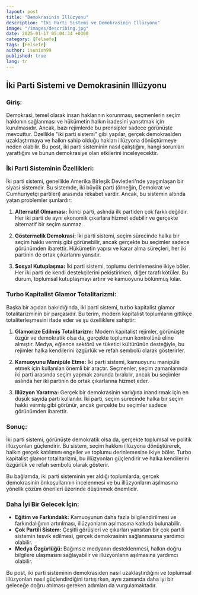 ```yaml
---
layout: post
title: "Demokrasinin Illüzyonu"
description: "İki Parti Sistemi ve Demokrasinin Illüzyonu"
image: "/images/describing.jpg"
date: 2025-01-17 05:04:34 +0300
category: [Felsefe]
tags: [Felsefe]
author: isunion99
published: true
lang: tr
---
```


 
## **İki Parti Sistemi ve Demokrasinin Illüzyonu**

### **Giriş:**

Demokrasi, temel olarak insan haklarının korunması, seçmenlerin seçim hakkının sağlanması ve hükümetin halkın iradesini yansıtmak için kurulmasıdır. Ancak, bazı rejimlerde bu prensipler sadece görünüşte mevcuttur. Özellikle "iki parti sistemi" gibi yapılar, gerçek demokrasiden uzaklaştırmaya ve halkın sahip olduğu hakları illüzyona dönüştürmeye neden olabilir. Bu post, iki parti sisteminin nasıl çalıştığını, hangi sorunları yarattığını ve bunun demokrasiye olan etkilerini inceleyecektir.

### **İki Parti Sisteminin Özellikleri:**

İki parti sistemi, genellikle Amerika Birleşik Devletleri'nde yaygınlaşan bir siyasi sistemdir. Bu sistemde, iki büyük parti (örneğin, Demokrat ve Cumhuriyetçi partileri) arasında rekabet vardır. Ancak, bu sistemin altında yatan problemler şunlardır:

1. **Alternatif Olmaması:** İkinci parti, aslında ilk partiden çok farklı değildir. Her iki parti de aynı ekonomik çıkarlara hizmet edebilir ve gerçekte alternatif bir seçim sunmaz.
   
2. **Göstermelik Demokrasi:** İki parti sistemi, seçim sürecinde halka bir seçim hakkı vermiş gibi görünebilir, ancak gerçekte bu seçimler sadece görünümden ibarettir. Hükümetin yapısı ve karar alma süreçleri, her iki partinin de ortak çıkarlarını yansıtır.

3. **Sosyal Kutuplaşma:** İki parti sistemi, toplumu derinlemesine ikiye böler. Her iki parti de kendi destekçilerini pekiştirirken, diğer tarafı kötüler. Bu durum, toplumsal kutuplaşmayı artırır ve kamuoyunu bölünmüş kılar.

### **Turbo Kapitalist Glamor Totalitarizmi:**

Başka bir açıdan bakıldığında, iki parti sistemi, turbo kapitalist glamor totalitarizminin bir parçasıdır. Bu terim, modern kapitalist toplumların gittikçe totaliterleşmesini ifade eder ve şu özelliklere sahiptir:

1. **Glamorize Edilmiş Totalitarizm:** Modern kapitalist rejimler, görünüşte özgür ve demokratik olsa da, gerçekte toplumun kontrolünü eline almıştır. Medya, eğlence sektörü ve tüketici kültürünün desteğiyle, bu rejimler halka kendilerini özgürlük ve refah sembolü olarak gösterirler.

2. **Kamuoyunu Manipüle Etme:** İki parti sistemi, kamuoyunu manipüle etmek için kullanılan önemli bir araçtır. Seçmenler, seçim zamanlarında iki parti arasında seçim yapmak zorunda bırakılır, ancak bu seçimler aslında her iki partinin de ortak çıkarlarına hizmet eder.

3. **Illüzyon Yaratma:** Gerçek bir demokrasinin varlığına inandırmak için en düşük sayıda parti kullanılır. İki parti, seçim sürecinde halka bir seçim hakkı vermiş gibi görünür, ancak gerçekte bu seçimler sadece görünümden ibarettir.

### **Sonuç:**

İki parti sistemi, görünüşte demokratik olsa da, gerçekte toplumsal ve politik illüzyonları güçlendirir. Bu sistem, seçim hakkını illüzyona dönüştürerek, halkın gerçek katılımını engeller ve toplumu derinlemesine ikiye böler. Turbo kapitalist glamor totalitarizmi, bu illüzyonları güçlendirir ve halka kendilerini özgürlük ve refah sembolü olarak gösterir.

Bu bağlamda, iki parti sisteminin yer aldığı toplumlarda, gerçek demokrasinin önkoşullarının incelenmesi ve bu illüzyonların aşılmasına yönelik çözüm önerileri üzerinde düşünmek önemlidir. 

### **Daha İyi Bir Gelecek İçin:**
- **Eğitim ve Farkındalık:** Kamuoyunun daha fazla bilgilendirilmesi ve farkındalığının artırılması, illüzyonların aşılmasına katkıda bulunabilir.
- **Çok Partili Sistem:** Çeşitli görüşleri ve çıkarları yansıtan bir çok partili sistemin teşvik edilmesi, gerçek demokrasinin sağlanmasına yardımcı olabilir.
- **Medya Özgürlüğü:** Bağımsız medyanın desteklenmesi, halkın doğru bilgilere ulaşmasını sağlayabilir ve illüzyonların aşılmasına yardımcı olabilir.

Bu post, iki parti sisteminin demokrasiden nasıl uzaklaştırdığını ve toplumsal illüzyonları nasıl güçlendirdiğini tartışırken, aynı zamanda daha iyi bir geleceğe doğru atılması gereken adımları da vurgulamaktadır. 

